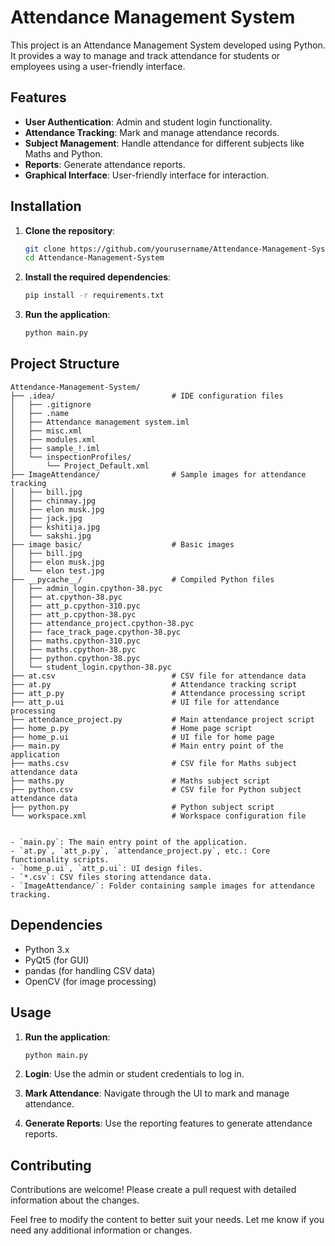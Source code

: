 # Attendance Management System

This project is an Attendance Management System developed using Python. It provides a way to manage and track attendance for students or employees using a user-friendly interface.

## Features

- **User Authentication**: Admin and student login functionality.
- **Attendance Tracking**: Mark and manage attendance records.
- **Subject Management**: Handle attendance for different subjects like Maths and Python.
- **Reports**: Generate attendance reports.
- **Graphical Interface**: User-friendly interface for interaction.

## Installation

1. **Clone the repository**:

    ```bash
    git clone https://github.com/yourusername/Attendance-Management-System.git
    cd Attendance-Management-System
    ```

2. **Install the required dependencies**:

    ```bash
    pip install -r requirements.txt
    ```

3. **Run the application**:

    ```bash
    python main.py
    ```

## Project Structure

```
Attendance-Management-System/
├── .idea/                          # IDE configuration files
│   ├── .gitignore
│   ├── .name
│   ├── Attendance management system.iml
│   ├── misc.xml
│   ├── modules.xml
│   ├── sample_!.iml
│   └── inspectionProfiles/
│       └── Project_Default.xml
├── ImageAttendance/                # Sample images for attendance tracking
│   ├── bill.jpg
│   ├── chinmay.jpg
│   ├── elon musk.jpg
│   ├── jack.jpg
│   ├── kshitija.jpg
│   └── sakshi.jpg
├── image basic/                    # Basic images
│   ├── bill.jpg
│   ├── elon musk.jpg
│   └── elon test.jpg
├── __pycache__/                    # Compiled Python files
│   ├── admin_login.cpython-38.pyc
│   ├── at.cpython-38.pyc
│   ├── att_p.cpython-310.pyc
│   ├── att_p.cpython-38.pyc
│   ├── attendance_project.cpython-38.pyc
│   ├── face_track_page.cpython-38.pyc
│   ├── maths.cpython-310.pyc
│   ├── maths.cpython-38.pyc
│   ├── python.cpython-38.pyc
│   └── student_login.cpython-38.pyc
├── at.csv                          # CSV file for attendance data
├── at.py                           # Attendance tracking script
├── att_p.py                        # Attendance processing script
├── att_p.ui                        # UI file for attendance processing
├── attendance_project.py           # Main attendance project script
├── home_p.py                       # Home page script
├── home_p.ui                       # UI file for home page
├── main.py                         # Main entry point of the application
├── maths.csv                       # CSV file for Maths subject attendance data
├── maths.py                        # Maths subject script
├── python.csv                      # CSV file for Python subject attendance data
├── python.py                       # Python subject script
└── workspace.xml                   # Workspace configuration file


- `main.py`: The main entry point of the application.
- `at.py`, `att_p.py`, `attendance_project.py`, etc.: Core functionality scripts.
- `home_p.ui`, `att_p.ui`: UI design files.
- `*.csv`: CSV files storing attendance data.
- `ImageAttendance/`: Folder containing sample images for attendance tracking.

```
## Dependencies

- Python 3.x
- PyQt5 (for GUI)
- pandas (for handling CSV data)
- OpenCV (for image processing)

## Usage

1. **Run the application**:

    ```bash
    python main.py
    ```

2. **Login**: Use the admin or student credentials to log in.

3. **Mark Attendance**: Navigate through the UI to mark and manage attendance.

4. **Generate Reports**: Use the reporting features to generate attendance reports.

## Contributing

Contributions are welcome! Please create a pull request with detailed information about the changes.

Feel free to modify the content to better suit your needs. Let me know if you need any additional information or changes.
